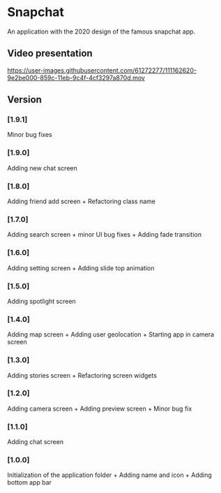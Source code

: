# Snapchat
An application with the 2020 design of the famous snapchat app.


## Video presentation
https://user-images.githubusercontent.com/61272277/111162620-9e2be000-859c-11eb-9c4f-4cf3297a870d.mov


## Version
### [1.9.1] 
Minor bug fixes

### [1.9.0] 
Adding new chat screen

### [1.8.0] 
Adding friend add screen + Refactoring class name

### [1.7.0] 
Adding search screen + minor UI bug fixes + Adding fade transition

### [1.6.0] 
Adding setting screen + Adding slide top animation

### [1.5.0] 
Adding spotlight screen

### [1.4.0] 
Adding map screen + Adding user geolocation + Starting app in camera screen

### [1.3.0] 
Adding stories screen + Refactoring screen widgets

### [1.2.0] 
Adding camera screen + Adding preview screen + Minor bug fix

### [1.1.0] 
Adding chat screen

### [1.0.0] 
Initialization of the application folder + Adding name and icon + Adding bottom app bar
